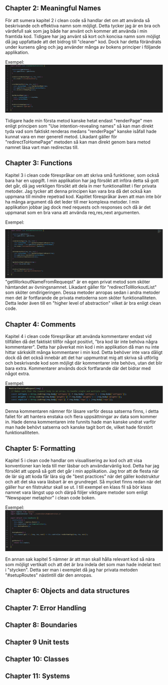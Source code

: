 ## Chapter 2: Meaningful Names

För att sumera kapitel 2 i clean code så handlar det om att använda så beskrivande och effektiva namn som möjligt. Detta tycker jag är en bra och värdefull sak som jag både har använt och kommer att använda i min framtida kod. Tidigare har jag använt så kort och koncisa namn som möjligt då jag uppfattade att det bidrog till "cleaner" kod. Dock har detta förändrats under kursens gång och jag använder många av bokens principer i följande applikation.

Exempel:
![Reflection1](./images/reflection1.png)

Tidigare hade min första metod kanske hetat endast "renderPage" men enligt principen som "Use intention-revealing names" så kan man direkt tyda vad som faktiskt renderas medans "renderPage" kanske isåfall hade kunnat vara en mer generell metod. Likadant gäller för "redirectToHomePage" metoden så kan man direkt genom bara metod namnet läsa vart man redirectas till.


## Chapter 3: Functions

Kapitel 3 i clean code förespråkar om att skriva små funktioner, som också bara har en uppgift. I min applikation har jag försökt att införa detta så gott det går, då jag verkligen försökt att dela in mer funktionallitet i fler privata metoder. Jag tycker att denna principen kan vara bra då det också kan uppmana till mindre repetrad kod. Kapitlet förespråkar även att man inte bör ha många argument då det leder till mer komplexa metoder. I min applikation jobbar jag dock med requests och responses och då är det uppmanat som en bra vana att använda req,res,next argumenten. 

Exempel:

![Reflection2](./images/reflection2.png)
"getWorkoutNameFromRequeqst" är en egen privat metod som sköter hämtandet av övningsnamnet. Likadant gäller för "redirectToWorkoutList" som sköter omdirigeringen. Dessa metoder anropas sedan i andra metoder men det är fortfarande de privata metoderna som sköter funktionalliteten. Detta leder även till en "higher level of abstraction" vilket är bra enligt clean code.

## Chapter 4: Comments

Kapitel 4 i clean code förespråkar att använda kommentarer endast vid tillfällen då det faktiskt tillför något positivt, "bra kod lär inte behöva några kommentarer". Detta har påverkat min kod i min applikation då man nu inte hittar särkskillt många kommentarer i min kod. Detta behöver inte vara dåligt dock då det också innebär att det har uppmuntrat mig att skriva så utförlig och beskrivande kod som möjligt där kommentarer inte behövs, utan det blir bara extra. Kommentarer används dock fortfarande där det bidrar med något extra.

Exempel:
![Reflection3](./images/reflection3.png)

Denna kommentaren nämner för läsare varför dessa satserna finns, i detta fallet för att hantera enstaka och flera uppsättningar av data som kommer in. Hade denna kommentaren inte funnits hade man kanske undrat varför man hade behövt satserna och kanske tagit bort de, vilket hade förstört funktionalliteten. 

## Chapter 5: Formatting

Kapitel 5 i clean code handlar om visuallisering av kod och att visa konventioner kan leda till mer läsbar och användarvänlig kod. Detta har jag försökt att uppnå så gott det går i min applikation. Jag tror att de flesta när de lär sig att koda får lära sig de "best practices" när det gäller kodstruktur och att det ska vara läsbart är en grundregel. Så mycket finns redan när det gäller hur en filstruktur skall se ut. I till exempel en klass fil så bör klass namnet vara längst upp och därpå följer viktigare metoder som enligt "Newspaper metaphor" i clean code boken.

Exempel: 
![Reflection4](./images/reflection4.png)

En annan sak kapitel 5 nämner är att man skall hålla relevant kod så nära som möjligt vertikalt och att det är bra indela det som man hade indelat text i "stycken". Detta ser man i exemplet då jag har privata metoden "#setupRoutes" nästintill där den anropas.

## Chapter 6: Objects and data structures

## Chapter 7: Error Handling

## Chapter 8: Boundaries

## Chapter 9 Unit tests

## Chapter 10: Classes

## Chapter 11: Systems